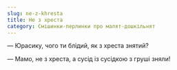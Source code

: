 ```yaml
---
slug: ne-z-khresta
title: Не з хреста
category: Смішинки-перлинки про малят-дошкільнят
---
```

— Юрасику, чого ти блідий, як з хреста знятий?

— Мамо, не з хреста, а сусід із сусідкою з груші зняли!
